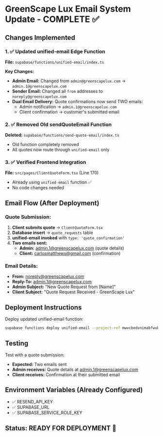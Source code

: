 # GreenScape Lux Email System Update - COMPLETE ✅

## Changes Implemented

### 1. ✅ Updated unified-email Edge Function
**File:** `supabase/functions/unified-email/index.ts`

**Key Changes:**
- **Admin Email:** Changed from `admin@greenscapelux.com` → `admin.1@greenscapelux.com`
- **Sender Email:** Changed all `from` addresses to `noreply@greenscapelux.com`
- **Dual Email Delivery:** Quote confirmations now send TWO emails:
  - Admin notification → `admin.1@greenscapelux.com`
  - Client confirmation → customer's submitted email

### 2. ✅ Removed Old sendQuoteEmail Function
**Deleted:** `supabase/functions/send-quote-email/index.ts`
- Old function completely removed
- All quotes now route through `unified-email` only

### 3. ✅ Verified Frontend Integration
**File:** `src/pages/ClientQuoteForm.tsx` (Line 170)
- Already using `unified-email` function ✅
- No code changes needed

## Email Flow (After Deployment)

### Quote Submission:
1. **Client submits quote** → `ClientQuoteForm.tsx`
2. **Database insert** → `quote_requests` table
3. **unified-email invoked** with `type: 'quote_confirmation'`
4. **Two emails sent:**
   - **Admin:** admin.1@greenscapelux.com (quote details)
   - **Client:** carlosmatthews@gmail.com (confirmation)

### Email Details:
- **From:** noreply@greenscapelux.com
- **Reply-To:** admin.1@greenscapelux.com
- **Admin Subject:** "New Quote Request from [Name]"
- **Client Subject:** "Quote Request Received - GreenScape Lux"

## Deployment Instructions

Deploy updated unified-email function:

```bash
supabase functions deploy unified-email --project-ref mwvcbedvnimabfwubazz --no-verify-jwt
```

## Testing

Test with a quote submission:
- **Expected:** Two emails sent
- **Admin receives:** Quote details at admin.1@greenscapelux.com
- **Client receives:** Confirmation at their submitted email

## Environment Variables (Already Configured)
- ✅ RESEND_API_KEY
- ✅ SUPABASE_URL
- ✅ SUPABASE_SERVICE_ROLE_KEY

## Status: READY FOR DEPLOYMENT 🚀
